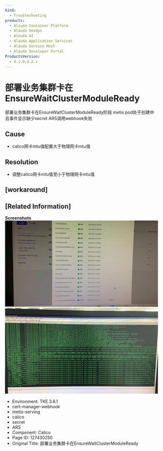 ```yaml
---
kind:
  - Troubleshooting
products:
  - Alauda Container Platform
  - Alauda DevOps
  - Alauda AI
  - Alauda Application Services
  - Alauda Service Mesh
  - Alauda Developer Portal
ProductsVersion:
  - 4.1.0,4.2.x
---
```

<!-- A type of document that involves encountering a fault, diagnosing it, performing root cause analysis, and providing solutions. -->

# 部署业务集群卡在EnsureWaitClusterModuleReady

部署业务集群卡在EnsureWaitClusterModuleReady阶段 metis pod处于创建中且事件显示缺少secret ARS调用webhook失败

## Cause
- calico网卡mtu值配置大于物理网卡mtu值

## Resolution
- 调整calico网卡mtu值至小于物理网卡mtu值

## [workaround]

## [Related Information]
**Screenshots**
![](assets/bu-shu-ye-wu-ji-qun-qia-zai-ensurewaitclustermoduleready/image2022-10-27_14-50-9.png)
![](assets/bu-shu-ye-wu-ji-qun-qia-zai-ensurewaitclustermoduleready/image2022-10-27_15-37-32.png)
- Environment: TKE 3.6.1
- cert-manager-webhook
- metis-serving
- calico
- secret
- ARS
- Component: Calico
- Page ID: 127430250
- Original Title: 部署业务集群卡在EnsureWaitClusterModuleReady
